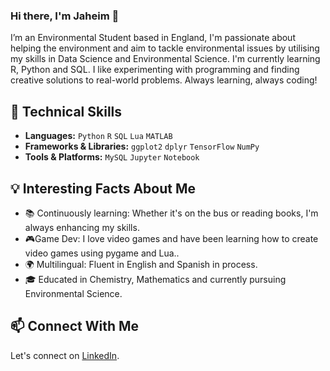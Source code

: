 ### Hi there, I'm Jaheim 👋

I’m an Environmental Student based in England, I'm passionate about helping the environment and aim to tackle environmental issues by utilising my skills in Data Science and Environmental Science. I'm currently learning R, Python and SQL. I like experimenting with programming and finding creative solutions to real-world problems. Always learning, always coding!

## 🔧 Technical Skills

- **Languages:** `Python` `R` `SQL` `Lua` `MATLAB`
- **Frameworks & Libraries:** `ggplot2` `dplyr`  `TensorFlow` `NumPy` 
- **Tools & Platforms:** `MySQL` `Jupyter` `Notebook` 

## 💡 Interesting Facts About Me

- 📚 Continuously learning: Whether it's  on the bus or reading  books, I'm always enhancing my skills.
-  🎮Game Dev: I love video games and have been learning how to create video games using pygame and Lua..
- 🌍 Multilingual: Fluent in English and Spanish in process.
- 🎓 Educated in Chemistry, Mathematics and currently pursuing Environmental Science.

## 📫 Connect With Me

Let's connect on [LinkedIn](https://linkedin.com/in/jaheim-jackson).
